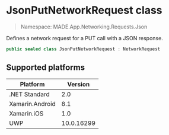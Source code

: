 # JsonPutNetworkRequest class

> Namespace: MADE.App.Networking.Requests.Json

Defines a network request for a PUT call with a JSON response.

```csharp
public sealed class JsonPutNetworkRequest : NetworkRequest
```

## Supported platforms

| Platform | Version |
| --- | --- |
| .NET Standard | 2.0 |
| Xamarin.Android | 8.1 |
| Xamarin.iOS  | 1.0 |
| UWP | 10.0.16299 | 